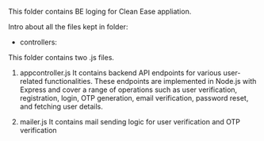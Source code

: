 This folder contains BE loging for Clean Ease appliation.

Intro about all the files kept in folder:

- controllers:

This folder contains two .js files.

1. appcontroller.js
   It contains backend API endpoints for various user-related functionalities. These endpoints are implemented in Node.js with Express and cover a range of operations such as user verification, registration, login, OTP generation, email verification, password reset, and fetching user details.

2. mailer.js
   It contains mail sending logic for user verification and OTP verification
